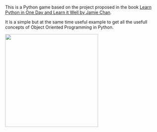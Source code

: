 This is a Python game based on the project proposed in the book [Learn Python in One Day and Learn it Well by Jamie Chan](https://www.amazon.com/Python-2nd-Beginners-Hands-Project-ebook/dp/B071Z2Q6TQ).

It is a simple but at the same time useful example to get all the usefull concepts of Object Oriented Programming in Python.

<img src="https://images-na.ssl-images-amazon.com/images/I/61Y5pl3FF0L.jpg" width="300" />
